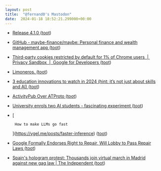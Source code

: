 ```yaml
---
layout: post
title:  "@fernand0's Mastodon"
date:  2024-01-18 18:52:21.299000+00:00
---
```

*  [Release 4.1.0 ](https://blog.bibsonomy.org/2024/01/release-410.htm) ([toot](https://mastodon.social/@fernand0/111778459896953871))
*  [GitHub - maybe-finance/maybe: Personal finance and wealth management app ](https://github.com/maybe-finance/mayb) ([toot](https://mastodon.social/@fernand0/111778371642573853))
*  [Third-party cookies restricted by default for 1% of Chrome users  \|  Privacy Sandbox  \|  Google for Developers ](https://developers.google.com/privacy-sandbox/blog/cookie-countdown-2024ja) ([toot](https://mastodon.social/@fernand0/111778218930349753))
*  [Limoneros. ](https://avecesunafoto.wordpress.com/2024/01/18/limoneros) ([toot](https://mastodon.social/@fernand0/111778131271709824))
*  [3 education innovations to watch in 2024 (hint: it’s not just about skills and AI) ](https://www.christenseninstitute.org/blog/3-education-innovations-to-watch-in-2024-hint-its-not-just-about-skills-and-ai) ([toot](https://mastodon.social/@fernand0/111778052111758509))
*  [ActivityPub Over ATProto ](https://berjon.com/ap-at) ([toot](https://mastodon.social/@fernand0/111777988040344910))
*  [University enrols two AI students - fascinating experiment ](https://donaldclarkplanb.blogspot.com/2024/01/university-enrols-two-ai-students.htm) ([toot](https://mastodon.social/@fernand0/111777861593436848))
*  [
    
      
        How to make LLMs go fast
      
    
   ](https://vgel.me/posts/faster-inference) ([toot](https://mastodon.social/@fernand0/111777750523385208))
*  [Google Formally Endorses Right to Repair, Will Lobby to Pass Repair Laws ](https://www.404media.co/google-formally-endorses-right-to-repair-will-lobby-to-pass-strong-repair-laws) ([toot](https://mastodon.social/@fernand0/111777571858130928))
*  [Spain's hologram protest: Thousands join virtual march in Madrid against new gag law \| The Independent ](https://www.independent.co.uk/tech/spain-s-hologram-protest-thousands-join-virtual-march-in-madrid-against-new-gag-law-10170650.htm) ([toot](https://mastodon.social/@fernand0/111777516052887545))
